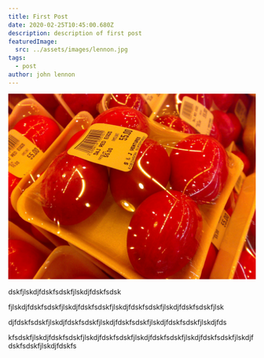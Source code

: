 ```yaml
---
title: First Post
date: 2020-02-25T10:45:00.680Z
description: description of first post
featuredImage:
  src: ../assets/images/lennon.jpg
tags:
  - post
author: john lennon
---
```

![lennon](../assets/images/salty_egg.jpg "lennon")

dskfjlskdjfdskfsdskfjlskdjfdskfsdsk

fjlskdjfdskfsdskfjlskdjfdskfsdskfjlskdjfdskfsdskfjlskdjfdskfsdskfjlsk

djfdskfsdskfjlskdjfdskfsdskfjlskdjfdskfsdskfjlskdjfdskfsdskfjlskdjfds

kfsdskfjlskdjfdskfsdskfjlskdjfdskfsdskfjlskdjfdskfsdskfjlskdjfdskfsdskfjlskdjfdskfsdskfjlskdjfdskfs
